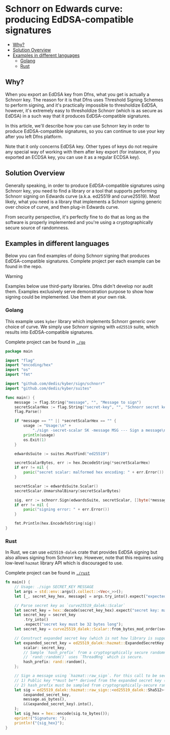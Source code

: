 <!-- 
  DO NOT EDIT THIS FILE!
  This file was generated automatically via a script. Please,
  edit `README-tpl.md` instead.
-->

# Schnorr on Edwards curve: producing EdDSA-compatible signatures

<!-- toc -->

- [Why?](#why)
- [Solution Overview](#solution-overview)
- [Examples in different languages](#examples-in-different-languages)
  * [Golang](#golang)
  * [Rust](#rust)

<!-- tocstop -->

## Why?

When you export an EdDSA key from Dfns, what you get is actually a Schnorr key. The reason
for it is that Dfns uses Threshold Signing Schemes to perform signing, and it's practically
impossible to thresholdize EdDSA, however, it's extremely easy to thresholdize Schnorr
(which is as secure as EdDSA) in a such way that it produces EdDSA-compatible signatures.

In this article, we'll describe how you can use Schnorr key in order to produce EdDSA-compatible
signatures, so you can continue to use your key after you left Dfns platform.

Note that it only concerns EdDSA key. Other types of keys do not require any special way of
working with them after key export (for instance, if you exported an ECDSA key, you can use
it as a regular ECDSA key).

## Solution Overview
Generally speaking, in order to produce EdDSA-compatible signatures using Schnorr key, you
need to find a library or a tool that supports performing Schnorr signing on Edwards curve
(a.k.a. ed25519 and curve25519). Most likely, what you need is a library that implements
a Schnorr signing generic over choice of curve, and then plug-in Edwards curve.

From security perspective, it's perfectly fine to do that as long as the software is properly
implemented and you're using a cryptographically secure source of randomness.

## Examples in different languages
Below you can find examples of doing Schnorr signing that produces EdDSA-compatible signatures.
Complete project per each example can be found in the repo.

> [!WARNING]
> Examples below use third-party libraries. Dfns didn't develop nor audit them. Examples exclusively
> serve demonstration purpose to show how signing could be implemented. Use them at your own risk.

### Golang
This example uses `kyber` library which implements Schnorr generic over choice of curve. We
simply use Schnorr signing with `ed25519` suite, which results into EdDSA-compatible
signatures.

Complete project can be found in [`./go`](./go)

```go
package main

import "flag"
import "encoding/hex"
import "os"
import "fmt"

import "github.com/dedis/kyber/sign/schnorr"
import "github.com/dedis/kyber/suites"

func main() {
	message := flag.String("message", "", "Message to sign")
	secretScalarHex := flag.String("secret-key", "", "Schnorr secret key, in hex")
	flag.Parse()

	if *message == "" || *secretScalarHex == "" {
		usage := "Usage:\n" +
			"./sign -secret-scalar SK -message MSG --- Sign a message\n"
		println(usage)
		os.Exit(1)
	}

	edwardsSuite := suites.MustFind("ed25519")

	secretScalarBytes, err := hex.DecodeString(*secretScalarHex)
	if err != nil {
		panic("secret scalar: malformed hex encoding: " + err.Error())
	}

	secretScalar := edwardsSuite.Scalar()
	secretScalar.UnmarshalBinary(secretScalarBytes)

	sig, err := schnorr.Sign(edwardsSuite, secretScalar, []byte(*message))
	if err != nil {
		panic("signing error: " + err.Error())
	}

	fmt.Println(hex.EncodeToString(sig))
}
```

### Rust
In Rust, we can use `ed25519-dalek` crate that provides EdDSA signing but also allows
signing from Schnorr key. However, note that this requires using low-level `hazmat`
library API which is discouraged to use.

Complete project can be found in [`./rust`](./rust)

```rust
fn main() {
    // Usage: ./sign SECRET_KEY MESSAGE
    let args = std::env::args().collect::<Vec<_>>();
    let [_, secret_key_hex, message] = args.try_into().expect("expected two args");

    // Parse secret key as `curve25519_dalek::Scalar`
    let secret_key = hex::decode(secret_key_hex).expect("secret key: malformed hex");
    let secret_key = secret_key
        .try_into()
        .expect("secret key must be 32 bytes long");
    let secret_key = curve25519_dalek::Scalar::from_bytes_mod_order(secret_key);

    // Construct expanded secret key (which is not how library is supposed to be used...)
    let expanded_secret_key = ed25519_dalek::hazmat::ExpandedSecretKey {
        scalar: secret_key,
        // Sample `hash_prefix` from a cryptographically secure randomness source.
        // `rand::random()` uses `ThreadRng` which is secure.
        hash_prefix: rand::random(),
    };

    // Sign a message using `hazmat::raw_sign`. For this call to be secure, we need that:
    // 1) Public key **must be** derived from the expanded secret key (the 3rd arg)
    // 2) hash_prefix must be sampled from cryptographically-secure randomness source
    let sig = ed25519_dalek::hazmat::raw_sign::<ed25519_dalek::Sha512>(
        &expanded_secret_key,
        message.as_bytes(),
        &(&expanded_secret_key).into(),
    );
    let sig_hex = hex::encode(sig.to_bytes());
    eprint!("Signature: ");
    println!("{sig_hex}");
}
```

